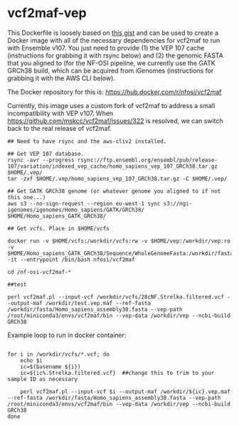 # vcf2maf-vep


This Dockerfile is loosely based on [this gist](https://gist.github.com/ckandoth/61c65ba96b011f286220fa4832ad2bc0) and can be used to create a Docker image with all of the necessary dependencies for vcf2maf to run with Ensemble v107. You just need to provide (1) the VEP 107 cache (instructions for grabbing it with rsync below) and (2) the genomic FASTA that you aligned to (for the NF-OSI pipeline, we currently use the GATK GRCh38 build, which can be acquired from iGenomes (instructions for grabbing it with the AWS CLI below). 

The Docker repository for this is: https://hub.docker.com/r/nfosi/vcf2maf

Currently, this image uses a custom fork of vcf2maf to address a small incompatibility with VEP v107. When https://github.com/mskcc/vcf2maf/issues/322 is resolved, we can switch back to the real release of vcf2maf. 

```
## Need to have rsync and the aws-cliv2 installed.

## Get VEP 107 database. 
rsync -avr --progress rsync://ftp.ensembl.org/ensembl/pub/release-107/variation/indexed_vep_cache/homo_sapiens_vep_107_GRCh38.tar.gz $HOME/.vep/
tar -zxf $HOME/.vep/homo_sapiens_vep_107_GRCh38.tar.gz -C $HOME/.vep/

## Get GATK GRCh38 genome (or whatever genome you aligned to if not this one...)
aws s3 --no-sign-request --region eu-west-1 sync s3://ngi-igenomes/igenomes/Homo_sapiens/GATK/GRCh38/ $HOME/Homo_sapiens_GATK_GRCh38/

## Get vcfs. Place in $HOME/vcfs

docker run -v $HOME/vcfs:/workdir/vcfs:rw -v $HOME/vep:/workdir/vep:ro -v $HOME/Homo_sapiens_GATK_GRCh38/Sequence/WholeGenomeFasta:/workdir/fasta:ro -it --entrypoint /bin/bash nfosi/vcf2maf

cd /nf-osi-vcf2maf-*

##test

perl vcf2maf.pl --input-vcf /workdir/vcfs/28cNF.Strelka.filtered.vcf --output-maf /workdir/test.vep.maf --ref-fasta /workdir/fasta/Homo_sapiens_assembly38.fasta --vep-path /root/miniconda3/envs/vcf2maf/bin --vep-data /workdir/vep --ncbi-build GRCh38

```

Example loop to run in docker container:
```

for i in /workdir/vcfs/*.vcf; do
	echo $i 
	ic=$(basename ${i})
    ic=${ic%.Strelka.filtered.vcf}  ##change this to trim to your sample ID as necessary

    perl vcf2maf.pl --input-vcf $i --output-maf /workdir/${ic}.vep.maf --ref-fasta /workdir/fasta/Homo_sapiens_assembly38.fasta --vep-path /root/miniconda3/envs/vcf2maf/bin --vep-data /workdir/vep --ncbi-build GRCh38
done


```
